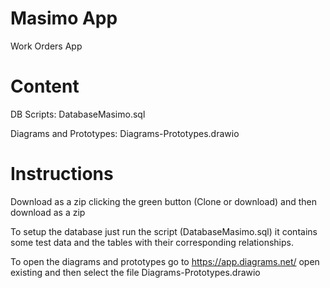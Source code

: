 # Masimo App

Work Orders App

# Content

DB Scripts:
DatabaseMasimo.sql

Diagrams and Prototypes:
Diagrams-Prototypes.drawio

# Instructions

Download as a zip clicking the green button (Clone or download) and then download as a zip

To setup the database just run the script (DatabaseMasimo.sql) it contains some test data and the tables with their corresponding relationships.

To open the diagrams and prototypes go to https://app.diagrams.net/ open existing and then select the file Diagrams-Prototypes.drawio

